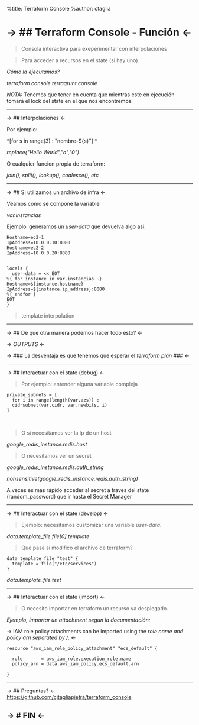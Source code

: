 %title: Terraform Console
%author: ctaglia

-> ## Terraform Console -  Función <-
====

> Consola interactiva para exeperimentar con interpolaciones
  
> Para acceder a recursos en el state (si hay uno)


_Cómo la ejecutamos?_

*terraform console*
*terragrunt console*

_NOTA:_ Tenemos que tener en cuenta que mientras este en ejecución 
        tomará el lock del state en el que nos encontremos.

-------------------------------------------------

-> ## Interpolaciones <-

Por ejemplo:

  *[for s in range(3) : "nombre-${s}"] *

  *replace("Hello World","o","0")*

O cualquier funcion propia de terraform:

 *join(), split(), lookup(), coalesce(), etc*

-------------------------------------------------
-> ## Si utilizamos un archivo de infra <-

Veamos como se compone la variable

*var.instancias*

Ejemplo: generamos un _user-data_ que devuelva algo asi:

    Hostname=ec2-1 
    IpAddress=10.0.0.10:8080 
    Hostname=ec2-2 
    IpAddress=10.0.0.20:8080
    

    locals {
      user-data = << EOT
    %{ for instance in var.instancias ~}
    Hostname=${instance.hostname} 
    IpAddress=${instance.ip_address}:8080
    %{ endfor }
    EOT
    }
> template interpolation

-------------------------------------------------


-> ## De que otra manera podemos hacer todo esto? <-
<br>

-> _*OUTPUTS*_ <-
<br>

-> ### La desventaja es que tenemos que esperar el _terraform plan_ ### <-

-------------------------------------------------

-> ## Interactuar con el state (debug) <-

> Por ejemplo: entender alguna variable compleja

    private_subnets = [
      for i in range(length(var.azs)) :
      cidrsubnet(var.cidr, var.newbits, i)
    ]
<br>

> O si necesitamos ver la Ip de un host 

*google_redis_instance.redis.host*
<br>

> O necesitamos ver un secret
 
*google_redis_instance.redis.auth_string*

*nonsensitive(google_redis_instance.redis.auth_string)* 

A veces es mas rápido acceder al secret a traves del state (random_password) 
que ir hasta el Secret Manager

-------------------------------------------------

-> ## Interactuar con el state (develop) <-

> Ejemplo: necesitamos customizar una variable *user-data*. 

*data.template_file.file[0].template*
<br>

> Que pasa si modifico el archivo de terraform? 

    data template_file "test" {
      template = file("/etc/services")
    }

*data.template_file.test*
<br>

-------------------------------------------------

-> ## Interactuar con el state (import) <-

> O necesito importar en terraform un recurso ya desplegado.


_Ejemplo, importar un attachment segun la documentación:_

-> IAM role policy attachments can be imported using the *role name and policy arn separated by /*. <-

    resource "aws_iam_role_policy_attachment" "ecs_default" {
    
      role       = aws_iam_role.execution_role.name
      policy_arn = data.aws_iam_policy.ecs_default.arn

    }

-------------------------------------------------



-> ## Preguntas? <-
<br>
https://github.com/cjtagliapietra/terraform_console


-> # FIN <-
-------------------------------------------------
